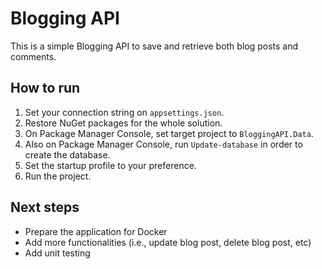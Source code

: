 # Blogging API
This is a simple Blogging API to save and retrieve both blog posts and comments.

## How to run
1. Set your connection string on `appsettings.json`.
2. Restore NuGet packages for the whole solution.
3. On Package Manager Console, set target project to `BloggingAPI.Data`.
4. Also on Package Manager Console, run `Update-database` in order to create the database.
5. Set the startup profile to your preference.
6. Run the project.

## Next steps
- Prepare the application for Docker
- Add more functionalities (i.e., update blog post, delete blog post, etc)
- Add unit testing